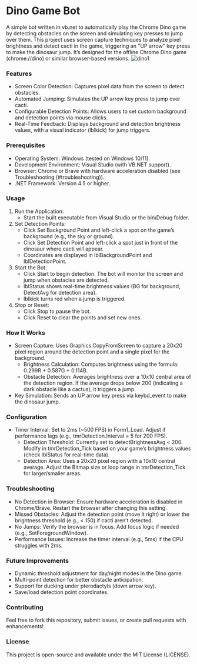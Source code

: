 # **Dino Game Bot**
A simple bot written in vb.net to automatically play the Chrome Dino game by detecting obstacles on the screen and simulating key presses to jump over them.
This project uses screen capture techniques to analyze pixel brightness and detect cacti in the game, triggering an "UP arrow" key press to make the dinosaur jump. It’s designed for the offline Chrome Dino game (chrome://dino) or similar browser-based versions.
![dino1](https://github.com/user-attachments/assets/a4e323f6-fe5a-40c6-b733-cab8356e3421)

### Features
-   Screen Color Detection: Captures pixel data from the screen to detect obstacles.
-   Automated Jumping: Simulates the UP arrow key press to jump over cacti.
-   Configurable Detection Points: Allows users to set custom background and detection points via mouse clicks.
-   Real-Time Feedback: Displays background and detection brightness values, with a visual indicator (lblkick) for jump triggers.
    

### Prerequisites
-   Operating System: Windows (tested on Windows 10/11).
-   Development Environment: Visual Studio (with VB.NET support).
-   Browser: Chrome or Brave with hardware acceleration disabled (see Troubleshooting (#troubleshooting)).
-   .NET Framework: Version 4.5 or higher.
  


### Usage
1.  Run the Application:
    -   Start the built executable from Visual Studio or the bin\Debug folder.
2.  Set Detection Points:
    -   Click Set Background Point and left-click a spot on the game’s background (e.g., the sky or ground).
    -   Click Set Detection Point and left-click a spot just in front of the dinosaur where cacti will appear.
    -   Coordinates are displayed in lblBackgroundPoint and lblDetectionPoint.
3.  Start the Bot:
    -   Click Start to begin detection. The bot will monitor the screen and jump when obstacles are detected.
    -   lblStatus shows real-time brightness values (BG for background, DetectAvg for detection area).
    -   lblkick turns red when a jump is triggered.
4.  Stop or Reset:
    -   Click Stop to pause the bot.
     -   Click Reset to clear the points and set new ones.

### How It Works
-   Screen Capture: Uses Graphics.CopyFromScreen to capture a 20x20 pixel region around the detection point and a single pixel for the background.
    -   Brightness Calculation: Computes brightness using the formula: 0.299R + 0.587G + 0.114B.
    -   Obstacle Detection: Averages brightness over a 10x10 central area of the detection region. If the average drops below 200 (indicating a dark obstacle like a cactus), it triggers a jump.
 -   Key Simulation: Sends an UP arrow key press via keybd_event to make the dinosaur jump.
    

### Configuration
-   Timer Interval: Set to 2ms (~500 FPS) in Form1_Load. Adjust if performance lags (e.g., tmrDetection.Interval = 5 for 200 FPS).
    -   Detection Threshold: Currently set to detectBrightnessAvg < 200. Modify in tmrDetection_Tick based on your game’s brightness values (check lblStatus for real-time data).
    -   Detection Area: Uses a 20x20 pixel region with a 10x10 central average. Adjust the Bitmap size or loop range in tmrDetection_Tick for larger/smaller areas.
    

### Troubleshooting
-   No Detection in Browser: Ensure hardware acceleration is disabled in Chrome/Brave. Restart the browser after changing this setting.
-   Missed Obstacles: Adjust the detection point (move it right) or lower the brightness threshold (e.g., < 150) if cacti aren’t detected.
-   No Jumps: Verify the browser is in focus. Add focus logic if needed (e.g., SetForegroundWindow).
-   Performance Issues: Increase the timer interval (e.g., 5ms) if the CPU struggles with 2ms.
  

### Future Improvements
-   Dynamic threshold adjustment for day/night modes in the Dino game.
-   Multi-point detection for better obstacle anticipation.
-   Support for ducking under pterodactyls (down arrow key).
-   Save/load detection point coordinates.
    

### Contributing
Feel free to fork this repository, submit issues, or create pull requests with enhancements!
### License
This project is open-source and available under the MIT License (LICENSE).

